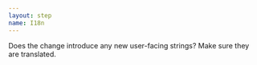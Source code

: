 ```yaml
---
layout: step
name: I18n
---
```

Does the change introduce any new user-facing strings? Make sure they are translated.